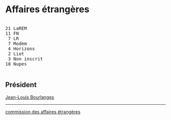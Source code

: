 Affaires étrangères
===================


<pre class="composition">

21 LaREM
11 FN
 7 LR
 7 Modem
 4 Horizons
 2 Liot
 3 Non inscrit
18 Nupes

</pre>


Président
---------

[Jean-Louis Bourlanges][président]


<hr class="separator">

[commission des affaires étrangères][officiel]



[président]: https://www.assemblee-nationale.fr/dyn/deputes/PA721608
[officiel]: https://www.assemblee-nationale.fr/dyn/16/organes/commissions-permanentes/affaires-etrangeres/composition
